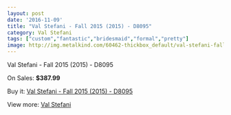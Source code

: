 ```yaml
---
layout: post
date: '2016-11-09'
title: "Val Stefani - Fall 2015 (2015) - D8095"
category: Val Stefani
tags: ["custom","fantastic","bridesmaid","formal","pretty"]
image: http://img.metalkind.com/60462-thickbox_default/val-stefani-fall-2015-2015-d8095.jpg
---
```

Val Stefani - Fall 2015 (2015) - D8095

On Sales: **$387.99**
<a href="https://www.metalkind.com/en/val-stefani/16095-val-stefani-fall-2015-2015-d8095.html"><amp-img layout="responsive" width="600" height="600" src="//img.metalkind.com/60462-thickbox_default/val-stefani-fall-2015-2015-d8095.jpg" alt="Val Stefani - Fall 2015 (2015) - D8095 0" /></a>
<a href="https://www.metalkind.com/en/val-stefani/16095-val-stefani-fall-2015-2015-d8095.html"><amp-img layout="responsive" width="600" height="600" src="//img.metalkind.com/60464-thickbox_default/val-stefani-fall-2015-2015-d8095.jpg" alt="Val Stefani - Fall 2015 (2015) - D8095 1" /></a>

Buy it: [Val Stefani - Fall 2015 (2015) - D8095](https://www.metalkind.com/en/val-stefani/16095-val-stefani-fall-2015-2015-d8095.html "Val Stefani - Fall 2015 (2015) - D8095")

View more: [Val Stefani](https://www.metalkind.com/en/195-val-stefani "Val Stefani")